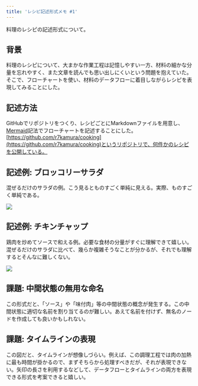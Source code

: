 ```yaml
---
title: 'レシピ記述形式メモ #1'
---
```

料理のレシピの記述形式について。

背景
--

料理のレシピについて、大まかな作業工程は記憶しやすい一方、材料の細かな分量を忘れやすく、また文章を読んでも思い出しにくいという問題を抱えていた。そこで、フローチャートを使い、材料のデータフローに着目しながらレシピを表現してみることにした。

記述方法
----

GitHubでリポジトリをつくり、レシピごとにMarkdownファイルを用意し、[Mermaid](https://mermaid-js.github.io/)記法でフローチャートを記述することにした。[https://github.com/r7kamura/cooking](https://github.com/r7kamura/cooking)というリポジトリで、何件かのレシピを公開している。

記述例: ブロッコリーサラダ
--------------

混ぜるだけのサラダの例。こう見るとものすごく単純に見える。実際、ものすごく単純である。

![](https://lh3.googleusercontent.com/docs/AG8NV2bg8BIm-QadcTP46js8RpcZfm5IywdPJ4AtBcLu1-Ev9SQ5fas4P1i_3JIZPAxKvyDFjCKtWie--0ZZvlSzWYoSGqGyI5EbD82LgFLRYRKLeHlBObm2FLMypruVT5Ep9hfmZOHk6LQ1iaGEY8BSGXL6RD51f45k3QhVle2IkdWJo2hcXLpo_JiR9PjB3tBUgk1mdocgmv_mnTPqdp9McDuH6p_x_XW58rBboON5s5VxixuOkPseJMiAYNBIJ7wwhCBJ0bqICGJln4QVVgPr9Ja5rO66jWhCmbolOKCwWt3AKKBqPXuFEzvtbhW6MXJ0jJlHBc7BvRNZ1aOzc3au-nihlfhFGlcl68D6FCWTiWUEaopV4rX9860WLNbSWXFNJGgXRDeUUUqWg0m87oWv6qP6qhxuq2ARpYU0OPl0qSjKiav5LB6wmsuDP1PhQYRbxSye_fmxQymHWiGLsHI-iPW7gE3SIUbsajoMKizVGc8JhzKYhgiweLuK7nOuIvgPi_OijRxZ8pZtHardHVPDHMqIO_GdYZzxZcPIx2E-9eJDNWtcGkM5kI9NCtjPbxQtGxeFLd6w4KbhzC6pFtppgDUdZ1YWOWqFnC3aBMU_CwoH4EyMaZFoIsEpmEWL-b-3inLAANqz1WV3xHmwauOSb420vZF4QJc0w1JBjAZIYSDsa_LD2kSr85qJE0cD3oAM9iAZdUaiLlwApu_s118vui8_LQWe4O15hwy557BUeK0cjg0niZmwBmOX8kwQK1MSfNLIYEwWI9vBQNiIy6WvvS5wwvVPOohGKPXqhyd21s55HcbAhZxUTIQKQSxQnxxdDliC3bY2_nThnagfMXVO8V9vf-fuCAB3r0oUFHUzW-QzFLFjubN5BRqxEoYLkWRiiQvPubTrLqM8sqeoa2TVn5Fw35xG7eMhHAFJyiv4vllJCvrib-1PXh8u9Sad7-uAKiM-5rwncH31rIUN6dhfpn_G_Tvd1oi6PFRF7hE29m_1eqtdzX4sSXG5se2iTLGPvPWe8nJOocZBduCcIYVFU1zAiKSDLe1HADYW31U51yo7xCWRIUkPXYyO8BJGCgyB1GUIYflTg4UTVIKPz6GJm8kGHXn4SE8onmWvUS0oK8W9vIWeMS5hEf-uZZek7O4lZrroEgfJo6IKB8mXQWeqlQqoODFX7rad6RSexrEsqZZAj7XYC3jSLn3I23NQMlALqo7IWwOYUBrklVtTpvmJf8FL00z7C-TGVElnIxFKEy2IPh9V)

記述例: チキンチャップ
------------

鶏肉を炒めてソースで和える例。必要な食材の分量がすぐに理解できて嬉しい。混ぜるだけのサラダに比べて、幾らか複雑そうなことが分かるが、それでも理解するとそんなに難しくない。

![](https://lh3.googleusercontent.com/docs/AG8NV2Y109ip7fz7ClxOKqBbpf4Fg87RmXTPn-TFDH4VRr-XYKeEKWwLdJKHAMjQUGvI8kVrCI1hjUE7RJEWuWUPfOoIpaPBeoocFnPKU5wf9xP6mE-EKFGDKsoA9OvCHBoBgauYDKkciyhxMRPamSyguEwPaL5FIOuTYXaVtVHjTFC4j4rSPqUyOEnp0sGXd-9iFAiK-aW3CdJ5gQgiThkmQEsI64SGyCDapBAKKfjBBInFGjhw85Zq2ryDlEMeQh30mYvyZCW3gPFoSyhfHDJIaooeZxi1vMV1BBRWPQSmZTwthX3lMrVL14WpLPZSq9MRU0RyzDL6T7QsGJNpVCSl07BSIOpSuFC8W50rjD5OIUITZxnE9OOS1uBKdYz-1-j83rufwFrZg-aBShHC4RYOEjZqpOC6b8L25LCZUrsg4CIxPaKwp48JKUfN1qOIG3mfy-He6LLcpUQdGU5WA-WzCYWV_7HnaaLf0Pf72GkCZHG9_N3U0sb1UgzmbV80v73u9TT4PFwDwa7AkgDDZmrQ6qp0E6bh0EWE3R6_bIJs59BWftgBLqvofiR2sYUNQrHG7iss8M3LqC1OCUEgZviIkImdLOYtu3iGKCpKGBxzG0hypagKeOxtmck29gOiymVIhI_Q8ZiqCtBG-Z-dSVFH1O9rtU3ruwoAoI4_p7JzvbIetp_ZmImIJICbg5C8rPvNe_86IAav6SCtWJsWlMGjoco-Qt33gFf1ABwzx9anx2fe8nTJ2saxmiG7i1rlf_-gansEc-Abjs2w_BXg1DIMzjUUwE6NDI4ZrBAOQWEjkMMB0-HeyF98H3441sz2S53hPzWX-bNiJAxg5TphGxkZwVjlYNB3iXqF0GaywjNRDr4H-lAIeECopAbnc9Rh-9muH8c-CC0BbAaDrRSvaBgBEfF4176pBvP_7GVDWrlDo4j6FF1FlYjoxyweiUEtIr_h0VCCY7QLh6bM6Rzon7cVvsYUGLmraU6LteRihLeQCojUam9pDrPa-i3Mhb29zs3ZyVBriSVOOlPvWS2Xrh9NMIX-whZQ69Bm444mXoj5VwJ_8lL8I55sxtZsQtF8UHfIKex735rsGYonoEbELqT1CynqvesUDqiIeJpfd9WX4QAEjxaZdnV2iHySv6tobKMduiuNtEQwlINg-dTOlOEEZQmKHTga3FM3S3kuXY3WlrpJe_RotMlQpmQZRY4nLYaLuU6IlInXfh7zHsJO8uQWRD4rKux-0KmG4ePbRWzkcXdJhV7Q)

課題: 中間状態の無用な命名
--------------

この形式だと、「ソース」や「味付肉」等の中間状態の概念が発生する。この中間状態に適切な名前を割り当てるのが難しい。あえて名前を付けず、無名のノードを作成しても良いかもしれない。

課題: タイムラインの表現
-------------

この図だと、タイムラインが想像しづらい。例えば、この調理工程では肉の加熱に最も時間が掛かるので、まずそちらから処理すべきだが、それが表現できない。矢印の長さを利用するなどして、データフローとタイムラインの両方を表現できる形式を考案できると嬉しい。
